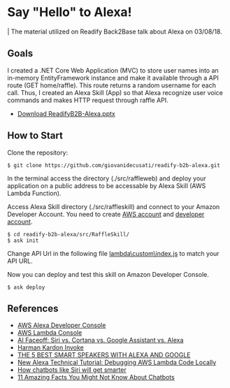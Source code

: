 # Say "Hello" to Alexa!

| The material utilized on Readify Back2Base talk about Alexa on 03/08/18.

## Goals
I created a .NET Core Web Application (MVC) to store user names into an in-memory EntityFramework instance and make it available through a API route (GET home/raffle). This route returns a random username for each call. Thus, I created an Alexa Skill (App) so that Alexa recognize user voice commands and makes HTTP request through raffle API.

* [Download ReadifyB2B-Alexa.pptx](./ReadifyB2B-Alexa.pptx)

## How to Start
Clone the repository:
```
$ git clone https://github.com/giovanidecusati/readify-b2b-alexa.git
```
In the terminal access the directory (./src/raffleweb) and deploy your application on a public address to be accessable by Alexa Skill (AWS Lambda Function).

Access Alexa Skill directory (./src/raffleskill) and connect to your Amazon Developer Account. You need to create [AWS account](https://console.aws.amazon.com) and [developer account](https://developer.amazon.com).
```
$ cd readify-b2b-alexa/src/RaffleSkill/
$ ask init
```
Change API Url in the following file [lambda\custom\index.js](.src\RaffleSkill\lambda\custom\index.js) to match your API URL.

Now you can deploy and test this skill on Amazon Developer Console.
```
$ ask deploy
```

## References
* [AWS Alexa Developer Console](https://developer.amazon.com/alexa/console/ask)
* [AWS Lambda Console](https://console.aws.amazon.com/lambda/home?region=us-east-1&#/functions)
* [AI Faceoff: Siri vs. Cortana vs. Google Assistant vs. Alexa](https://www.businessnewsdaily.com/10315-siri-cortana-google-assistant-amazon-alexa-face-off.html)
* [Harman Kardon Invoke](https://au.pcmag.com/harman-kardon-invoke/50169/review/harman-kardon-invoke)
* [THE 5 BEST SMART SPEAKERS WITH ALEXA AND GOOGLE](https://www.wired.com/story/best-smart-speakers/)
* [New Alexa Technical Tutorial: Debugging AWS Lambda Code Locally](https://developer.amazon.com/blogs/post/tx24z2qzp5rrtg1/new-alexa-technical-tutorial-debugging-aws-lambda-code-locally
)
* [How chatbots like Siri will get smarter](https://www.cio.com/article/3149087/artificial-intelligence/how-chatbots-like-siri-will-get-smarter.html
)
* [11 Amazing Facts You Might Not Know About Chatbots](https://medium.com/marketing-and-entrepreneurship/11-amazing-facts-you-might-not-know-about-chatbots-8cdf331181f8)